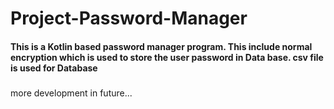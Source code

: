 <h1>Project-Password-Manager</h1>
<h4>This is a Kotlin based password manager program.
This include normal encryption which is used to store the user password in Data base.
csv file is used for Database
</h4>
<h3></h3>more development in future...</h3>
